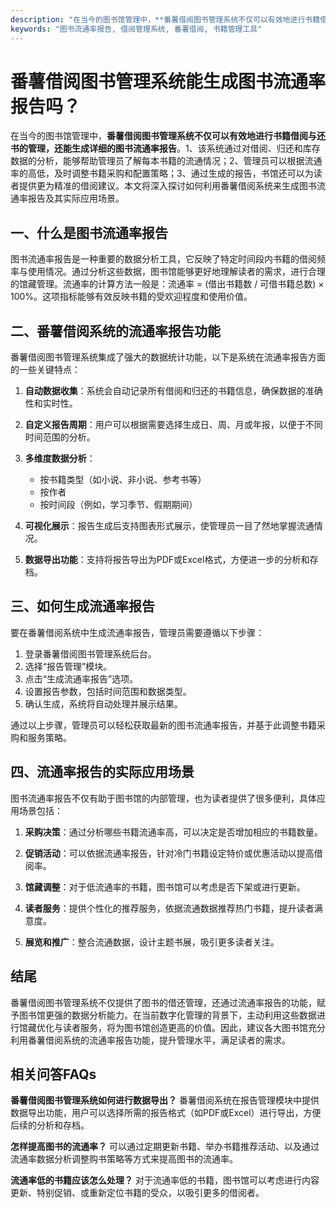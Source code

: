 ```yaml
---
description: "在当今的图书馆管理中，**番薯借阅图书管理系统不仅可以有效地进行书籍借阅与还书的管理，还能生成详细的图书流通率报告**。1、该系统通过对借阅、归还和库存数据的分析，能够帮助管理员了解每本书籍的流通情况；2、管理员可以根据流通率的高低，及时调整书籍采购和配置策略；3、通过生成的报告，书馆还可以为读者提供更为精准的借阅建议。本文将深入探讨如何利用番薯借阅系统来生成图书流通率报告及其实际应用场景。"
keywords: "图书流通率报告, 借阅管理系统, 番薯借阅, 书籍管理工具"
---
```

# 番薯借阅图书管理系统能生成图书流通率报告吗？

在当今的图书馆管理中，**番薯借阅图书管理系统不仅可以有效地进行书籍借阅与还书的管理，还能生成详细的图书流通率报告**。1、该系统通过对借阅、归还和库存数据的分析，能够帮助管理员了解每本书籍的流通情况；2、管理员可以根据流通率的高低，及时调整书籍采购和配置策略；3、通过生成的报告，书馆还可以为读者提供更为精准的借阅建议。本文将深入探讨如何利用番薯借阅系统来生成图书流通率报告及其实际应用场景。

## 一、什么是图书流通率报告

图书流通率报告是一种重要的数据分析工具，它反映了特定时间段内书籍的借阅频率与使用情况。通过分析这些数据，图书馆能够更好地理解读者的需求，进行合理的馆藏管理。流通率的计算方法一般是：流通率 = (借出书籍数 / 可借书籍总数) × 100%。这项指标能够有效反映书籍的受欢迎程度和使用价值。

## 二、番薯借阅系统的流通率报告功能

番薯借阅图书管理系统集成了强大的数据统计功能，以下是系统在流通率报告方面的一些关键特点：

1. **自动数据收集**：系统会自动记录所有借阅和归还的书籍信息，确保数据的准确性和实时性。
   
2. **自定义报告周期**：用户可以根据需要选择生成日、周、月或年报，以便于不同时间范围的分析。

3. **多维度数据分析**：
   - 按书籍类型（如小说、非小说、参考书等）
   - 按作者
   - 按时间段（例如，学习季节、假期期间）

4. **可视化展示**：报告生成后支持图表形式展示，使管理员一目了然地掌握流通情况。

5. **数据导出功能**：支持将报告导出为PDF或Excel格式，方便进一步的分析和存档。

## 三、如何生成流通率报告

要在番薯借阅系统中生成流通率报告，管理员需要遵循以下步骤：

1. 登录番薯借阅图书管理系统后台。
2. 选择“报告管理”模块。
3. 点击“生成流通率报告”选项。
4. 设置报告参数，包括时间范围和数据类型。
5. 确认生成，系统将自动处理并展示结果。

通过以上步骤，管理员可以轻松获取最新的图书流通率报告，并基于此调整书籍采购和服务策略。

## 四、流通率报告的实际应用场景

图书流通率报告不仅有助于图书馆的内部管理，也为读者提供了很多便利，具体应用场景包括：

1. **采购决策**：通过分析哪些书籍流通率高，可以决定是否增加相应的书籍数量。
   
2. **促销活动**：可以依据流通率报告，针对冷门书籍设定特价或优惠活动以提高借阅率。

3. **馆藏调整**：对于低流通率的书籍，图书馆可以考虑是否下架或进行更新。

4. **读者服务**：提供个性化的推荐服务，依据流通数据推荐热门书籍，提升读者满意度。

5. **展览和推广**：整合流通数据，设计主题书展，吸引更多读者关注。

## 结尾

番薯借阅图书管理系统不仅提供了图书的借还管理，还通过流通率报告的功能，赋予图书馆更强的数据分析能力。在当前数字化管理的背景下，主动利用这些数据进行馆藏优化与读者服务，将为图书馆创造更高的价值。因此，建议各大图书馆充分利用番薯借阅系统的流通率报告功能，提升管理水平，满足读者的需求。

## 相关问答FAQs

**番薯借阅图书管理系统如何进行数据导出？**
番薯借阅系统在报告管理模块中提供数据导出功能，用户可以选择所需的报告格式（如PDF或Excel）进行导出，方便后续的分析和存档。

**怎样提高图书的流通率？**
可以通过定期更新书籍、举办书籍推荐活动、以及通过流通率数据分析调整购书策略等方式来提高图书的流通率。

**流通率低的书籍应该怎么处理？**
对于流通率低的书籍，图书馆可以考虑进行内容更新、特别促销、或重新定位书籍的受众，以吸引更多的借阅者。
